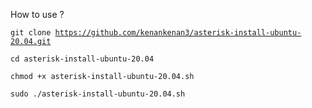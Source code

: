 How to use ?

<code>git clone https://github.com/kenankenan3/asterisk-install-ubuntu-20.04.git</code>

<code>cd asterisk-install-ubuntu-20.04</code>

<code>chmod +x asterisk-install-ubuntu-20.04.sh</code>

<code>sudo ./asterisk-install-ubuntu-20.04.sh</code>
